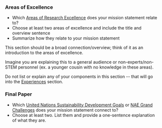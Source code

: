 ---
---
### Areas of Excellence
- Which [Areas of Research Excellence](https://engineering.nyu.edu/research/areas-excellence) does your mission statement relate to?
- Choose at least two areas of excellence and include the title and overview sentence
- Summarize how they relate to your mission statement

This section should be a broad connection/overview; think of it as an introduction to the areas of excellence.

Imagine you are explaining this to a general audience or non-experts/non-STEM personnel (ex. a younger cousin with no knowledge in these areas).

Do not list or explain any of your components in this section -- that will go into the [Experiences]() section.

### Final Paper
- Which [United Nations Sustainability Development Goals](https://sdgs.un.org/goals) or [NAE Grand Challenges](https://www.nae.edu/20782/grand-challenges-project) does your mission statement connect to?
- Choose at least two. List them and provide a one-sentence explanation of what they are.